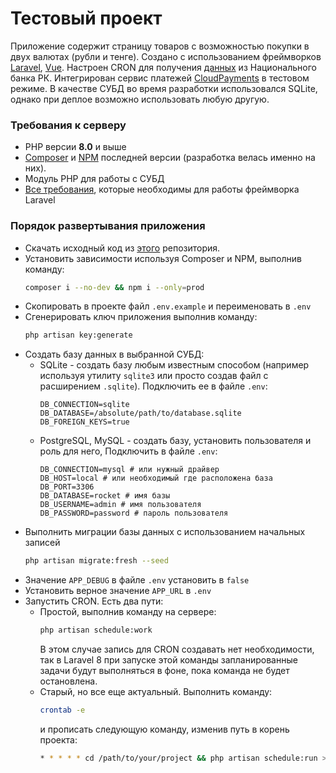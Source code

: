 # Тестовый проект

Приложение содержит страницу товаров с возможностью покупки в двух валютах (рубли и тенге). Создано с использованием фреймворков [Laravel](https://laravel.com/), [Vue](https://vuejs.org/). Настроен CRON для получения [данных](https://nationalbank.kz/rss/rates_all.xml) из Национального банка РК. Интегрирован сервис платежей [CloudPayments](https://cloudpayments.ru/) в тестовом режиме. В качестве СУБД во время разработки использовался SQLite, однако при деплое возможно использовать любую другую. 

### Требования к серверу
- PHP версии **8.0** и выше
- [Composer](https://getcomposer.org/) и [NPM](https://www.npmjs.com/) последней версии (разработка велась именно на них).
- Модуль PHP для работы с СУБД
- [Все требования](https://laravel.com/docs/8.x/deployment#server-requirements), которые необходимы для работы фреймворка Laravel 

### Порядок развертывания приложения
- Скачать исходный код из [этого]() репозитория.
- Установить зависимости используя Composer и NPM, выполнив команду:
  ```bash
  composer i --no-dev && npm i --only=prod
  ```
- Скопировать в проекте файл `.env.example` и переименовать в `.env`
- Сгенерировать ключ приложения выполнив команду:
  ```bash
  php artisan key:generate
  ```
- Создать базу данных в выбранной СУБД:
  - SQLite - создать базу любым известным способом (например используя утилиту `sqlite3` или просто создав файл с расширением `.sqlite`). Подключить ее в файле `.env`:
    ```dotenv
    DB_CONNECTION=sqlite
    DB_DATABASE=/absolute/path/to/database.sqlite
    DB_FOREIGN_KEYS=true
    ```
  - PostgreSQL, MySQL - создать базу, установить пользователя и роль для него, Подключить в файле `.env`:
    ```dotenv
    DB_CONNECTION=mysql # или нужный драйвер
    DB_HOST=local # или необходимый где расположена база
    DB_PORT=3306
    DB_DATABASE=rocket # имя базы
    DB_USERNAME=admin # имя пользователя
    DB_PASSWORD=password # пароль пользователя
    ```
- Выполнить миграции базы данных с использованием начальных записей
    ```bash
  php artisan migrate:fresh --seed
    ```
- Значение `APP_DEBUG` в файле `.env` установить в `false`
- Установить верное значение `APP_URL` в `.env`
- Запустить CRON. Есть два пути:
  - Простой, выполнив команду на сервере:
    ```bash
    php artisan schedule:work
    ```
    В этом случае запись для CRON создавать нет необходимости, так в Laravel 8 при запуске этой команды запланированные задачи будут выполняться в фоне, пока команда не будет остановлена.
  - Старый, но все еще актуальный. Выполнить команду:
    ```bash
    crontab -e
    ```
    и прописать следующую команду, изменив путь в корень проекта:
    ```bash
    * * * * * cd /path/to/your/project && php artisan schedule:run >> /dev/null 2>&1
    ```

